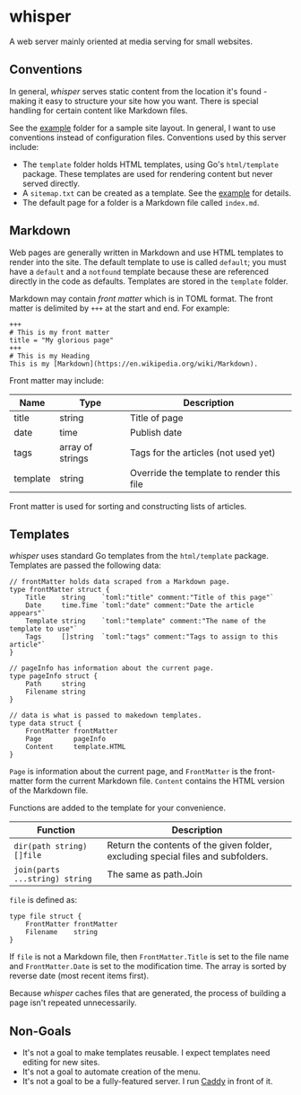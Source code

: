 # whisper

A web server mainly oriented at media serving for small websites.

## Conventions

In general, _whisper_ serves static content from the location it's found - making it easy to structure your site how you want. There is special handling for certain content like Markdown files.

See the [example](example) folder for a sample site layout. In general, I want to use conventions instead of configuration files. Conventions used by this server include:

* The `template` folder holds HTML templates, using Go's `html/template` package. These templates are used for rendering content but never served directly.
* A `sitemap.txt` can be created as a template. See the [example](example) for details.
* The default page for a folder is a Markdown file called `index.md`.

## Markdown

Web pages are generally written in Markdown and use HTML templates to render into the site. The default template to use is called `default`; you must have a `default` and a `notfound` template because these are referenced directly in the code as defaults. Templates are stored in the `template` folder.

Markdown may contain *front matter* which is in TOML format. The front matter is delimited by `+++` at the start and end. For example:

    +++
    # This is my front matter
    title = "My glorious page"
    +++
    # This is my Heading
    This is my [Markdown](https://en.wikipedia.org/wiki/Markdown).

Front matter may include:

Name     | Type             | Description
---------|------------------|------------------------------------------
title    | string           | Title of page
date     | time             | Publish date
tags     | array of strings | Tags for the articles (not used yet)
template | string           | Override the template to render this file

Front matter is used for sorting and constructing lists of articles.

## Templates

_whisper_ uses standard Go templates from the `html/template` package. Templates are passed the following data:

    // frontMatter holds data scraped from a Markdown page.
    type frontMatter struct {
        Title    string    `toml:"title" comment:"Title of this page"`
        Date     time.Time `toml:"date" comment:"Date the article appears"`
        Template string    `toml:"template" comment:"The name of the template to use"`
        Tags     []string  `toml:"tags" comment:"Tags to assign to this article"`
    }

    // pageInfo has information about the current page.
    type pageInfo struct {
        Path     string
        Filename string
    }

    // data is what is passed to makedown templates.
    type data struct {
        FrontMatter frontMatter
        Page        pageInfo
        Content     template.HTML
    }

`Page` is information about the current page, and `FrontMatter` is the front-matter form the current Markdown file. `Content` contains the HTML version of the Markdown file.

Functions are added to the template for your convenience.

Function                       | Description
-------------------------------|------------
`dir(path string) []file`      | Return the contents of the given folder, excluding special files and subfolders.
`join(parts ...string) string` | The same as path.Join

`file` is defined as:

    type file struct {
        FrontMatter frontMatter
        Filename    string
    }

If `file` is not a Markdown file, then `FrontMatter.Title` is set to the file name and `FrontMatter.Date` is set to the modification time. The array is sorted by reverse date (most recent items first).

Because _whisper_ caches files that are generated, the process of building a page isn't repeated unnecessarily.

## Non-Goals

* It's not a goal to make templates reusable. I expect templates need editing for new sites.
* It's not a goal to automate creation of the menu.
* It's not a goal to be a fully-featured server. I run [Caddy](https://caddyserver.com/) in front of it.
